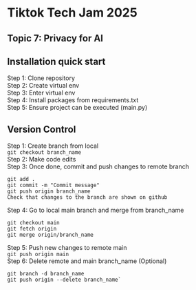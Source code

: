 # Tiktok Tech Jam 2025
## Topic 7: Privacy for AI

## Installation quick start
Step 1: Clone repository<br>
Step 2: Create virtual env<br>
Step 3: Enter virtual env<br>
Step 4: Install packages from requirements.txt<br>
Step 5: Ensure project can be executed (main.py)<br>

## Version Control
Step 1: Create branch from local<br>
`git checkout branch_name`<br>
Step 2: Make code edits<br>
Step 3: Once done, commit and push changes to remote branch<br>
```
git add .
git commit -m "Commit message"
git push origin branch_name
Check that changes to the branch are shown on github
```
Step 4: Go to local main branch and merge from branch_name<br>
```
git checkout main
git fetch origin
git merge origin/branch_name
```
Step 5: Push new changes to remote main<br>
`git push origin main`<br>
Step 6: Delete remote and main branch_name (Optional)<br>
```
git branch -d branch_name
git push origin --delete branch_name`
```